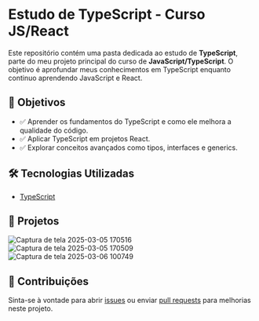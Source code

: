 # Estudo de TypeScript - Curso JS/React

Este repositório contém uma pasta dedicada ao estudo de **TypeScript**, parte do meu projeto principal do curso de **JavaScript/TypeScript**. O objetivo é aprofundar meus conhecimentos em TypeScript enquanto continuo aprendendo JavaScript e React.

## 📌 Objetivos

- ✅ Aprender os fundamentos do TypeScript e como ele melhora a qualidade do código.  
- ✅ Aplicar TypeScript em projetos React.  
- ✅ Explorar conceitos avançados como tipos, interfaces e generics.  

## 🛠 Tecnologias Utilizadas

- [TypeScript](https://www.typescriptlang.org/)  

## 📂 Projetos  

![Captura de tela 2025-03-05 170516](https://github.com/user-attachments/assets/291ed758-442e-48c4-8145-9e84d411ffd1)  
![Captura de tela 2025-03-05 170509](https://github.com/user-attachments/assets/d7dcb13d-0411-42c5-9c19-c5c9b185e313)  
![Captura de tela 2025-03-06 100749](https://github.com/user-attachments/assets/24613d1e-6882-4299-9e3c-3e7e88afcdce)



## 🤝 Contribuições  

Sinta-se à vontade para abrir [issues](https://github.com/seu-repositorio/issues) ou enviar [pull requests](https://github.com/seu-repositorio/pulls) para melhorias neste projeto.  
